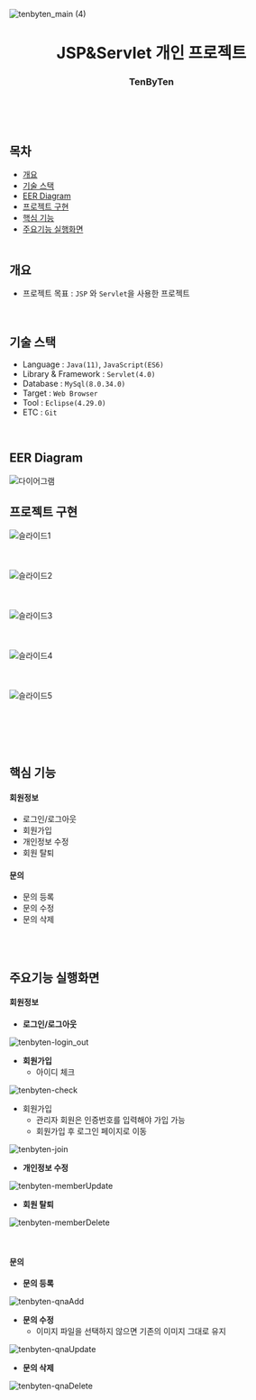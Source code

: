 
![tenbyten_main (4)](https://github.com/user-attachments/assets/5f9a6e17-bec8-4cbd-9785-92af6215ac72)


<h1 align="center">JSP&Servlet 개인 프로젝트</h1>
<h3 align="center">TenByTen</h3>

<br><br><br>

## 목차
- [개요](https://github.com/new-ming/1023_tenbyten#개요)
- [기술 스택](https://github.com/new-ming/1023_tenbyten#기술-스택)
- [EER Diagram](https://github.com/new-ming/1023_tenbyten#EER-Diagram)
- [프로젝트 구현](https://github.com/new-ming/1023_tenbyten#프로젝트-구현)
- [핵심 기능](https://github.com/new-ming/1023_tenbyten#핵심-기능)
- [주요기능 실행화면](https://github.com/new-ming/C1023_tenbyten#주요기능-실행화면)
<br><br>


## 개요 
* 프로젝트 목표 : `JSP` 와 `Servlet`을 사용한 프로젝트
<br>

## 기술 스택
  - Language : `Java(11)`, `JavaScript(ES6)`
  - Library & Framework : `Servlet(4.0)`
  - Database : `MySql(8.0.34.0)`
  - Target : `Web Browser`
  - Tool : `Eclipse(4.29.0)`
  - ETC : `Git`
<br>

## EER Diagram
![다이어그램](https://github.com/user-attachments/assets/e6f33b02-edb0-4268-8b3a-e21caaddff43)
<br>

## 프로젝트 구현
![슬라이드1](https://github.com/user-attachments/assets/db0df3ae-474c-49b9-b752-83fc0834e408) 
<br><br><br><br>
![슬라이드2](https://github.com/user-attachments/assets/28de371b-c41b-4345-af77-efbf07bb1718)
<br><br><br><br>
![슬라이드3](https://github.com/user-attachments/assets/84c782a0-1875-4e5c-b890-e17333d13e60)
<br><br><br><br>
![슬라이드4](https://github.com/user-attachments/assets/5ff3dca2-dd4d-4263-bd67-52f916e2478a)
<br><br><br><br>
![슬라이드5](https://github.com/user-attachments/assets/375b46ba-6449-438e-a5f4-f137aad591e4)
<br><br><br><br>

<br>

## 핵심 기능
#### 회원정보
  - 로그인/로그아웃
  - 회원가입
  - 개인정보 수정
  - 회원 탈퇴

#### 문의
  - 문의 등록
  - 문의 수정
  - 문의 삭제

<br><br>

## 주요기능 실행화면
#### 회원정보
* **로그인/로그아웃**

![tenbyten-login_out](https://github.com/user-attachments/assets/c1267b8d-296e-4056-93d8-f1fee4290607)
  
* **회원가입**
  * 아이디 체크
 
![tenbyten-check](https://github.com/user-attachments/assets/9f7e3b22-ff8b-4a9d-9c21-a788a098a74f)


  * 회원가입
    * 관리자 회원은 인증번호를 입력해야 가입 가능
    * 회원가입 후 로그인 페이지로 이동
   
![tenbyten-join](https://github.com/user-attachments/assets/9265bafe-f16b-49fd-91f9-24875210e415)

* **개인정보 수정**

![tenbyten-memberUpdate](https://github.com/user-attachments/assets/dfa8073a-2a3d-424c-847f-b34616901560)

* **회원 탈퇴**

![tenbyten-memberDelete](https://github.com/user-attachments/assets/84a1751e-4bf9-4b51-8c97-ee97d762f3bd)


<br>

#### 문의
* **문의 등록**

![tenbyten-qnaAdd](https://github.com/user-attachments/assets/fbb4cd3d-e9b2-4737-8ea2-9e8a1bd1a388)


* **문의 수정**
  * 이미지 파일을 선택하지 않으면 기존의 이미지 그대로 유지
  
![tenbyten-qnaUpdate](https://github.com/user-attachments/assets/6ad02e10-3b52-4978-9f72-f649656b46a1)

       
* **문의 삭제**

![tenbyten-qnaDelete](https://github.com/user-attachments/assets/47030e13-50fc-42f6-b18e-d53f0d7ea8c1)



<br><br><br><br><br>

